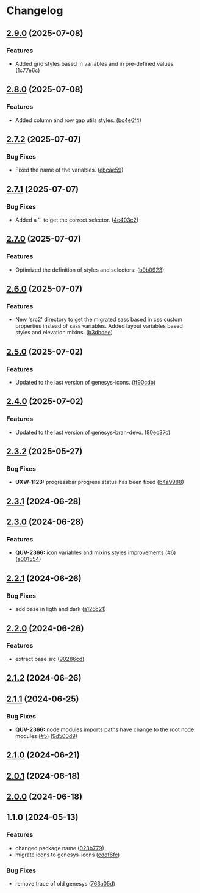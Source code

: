 # Changelog

## [2.9.0](https://github.com/DevoInc/genesys-styles/compare/2.8.0...2.9.0) (2025-07-08)


### Features

* Added grid styles based in variables and in pre-defined values. ([1c77e6c](https://github.com/DevoInc/genesys-styles/commit/1c77e6cbb0e1ff57b8079b2844bb3c4e650e20e5))

## [2.8.0](https://github.com/DevoInc/genesys-styles/compare/2.7.2...2.8.0) (2025-07-08)


### Features

* Added column and row gap utils styles. ([bc4e6f4](https://github.com/DevoInc/genesys-styles/commit/bc4e6f41fcaad6ff516ad4f76e8d5620f03d822d))

## [2.7.2](https://github.com/DevoInc/genesys-styles/compare/2.7.1...2.7.2) (2025-07-07)


### Bug Fixes

* Fixed the name of the variables. ([ebcae59](https://github.com/DevoInc/genesys-styles/commit/ebcae594b06e53e5a9e28748e5315434cf41048d))

## [2.7.1](https://github.com/DevoInc/genesys-styles/compare/2.7.0...2.7.1) (2025-07-07)


### Bug Fixes

* Added a '.' to get the correct selector. ([4e403c2](https://github.com/DevoInc/genesys-styles/commit/4e403c25055cbad266b8b3e0fe21bfac460a5648))

## [2.7.0](https://github.com/DevoInc/genesys-styles/compare/2.6.0...2.7.0) (2025-07-07)


### Features

* Optimized the definition of styles and selectors: ([b9b0923](https://github.com/DevoInc/genesys-styles/commit/b9b09230abc67a72df51fc696d958aa2c29c0b84))

## [2.6.0](https://github.com/DevoInc/genesys-styles/compare/2.5.0...2.6.0) (2025-07-07)


### Features

* New 'src2' directory to get the migrated sass based in css custom properties instead of sass variables. Added layout variables based styles and elevation mixins. ([b3dbdee](https://github.com/DevoInc/genesys-styles/commit/b3dbdee93af39221f2c1560c9d47ca0cc3c49b30))

## [2.5.0](https://github.com/DevoInc/genesys-styles/compare/2.4.0...2.5.0) (2025-07-02)


### Features

* Updated to the last version of genesys-icons. ([ff90cdb](https://github.com/DevoInc/genesys-styles/commit/ff90cdb31a8fcfee2730fdc7b9ff02a3bb05fc04))

## [2.4.0](https://github.com/DevoInc/genesys-styles/compare/2.3.2...2.4.0) (2025-07-02)


### Features

* Updated to the last version of genesys-bran-devo. ([80ec37c](https://github.com/DevoInc/genesys-styles/commit/80ec37c2261d4c84eee0ca9879022e6dd3e0667a))

## [2.3.2](https://github.com/DevoInc/genesys-styles/compare/2.3.1...2.3.2) (2025-05-27)


### Bug Fixes

* **UXW-1123:** progressbar progress status has been fixed ([b4a9988](https://github.com/DevoInc/genesys-styles/commit/b4a99881bd0f2cac51781ecfcaa16bcf3f5fe7e7))

## [2.3.1](https://github.com/DevoInc/genesys-styles/compare/2.3.0...2.3.1) (2024-06-28)

## [2.3.0](https://github.com/DevoInc/genesys-styles/compare/2.2.1...2.3.0) (2024-06-28)


### Features

* **QUV-2366:** icon variables and mixins styles improvements ([#6](https://github.com/DevoInc/genesys-styles/issues/6)) ([a001554](https://github.com/DevoInc/genesys-styles/commit/a0015549db8e5ae523e33908c5b8d6bd5a016575))

## [2.2.1](https://github.com/DevoInc/genesys-styles/compare/2.2.0...2.2.1) (2024-06-26)


### Bug Fixes

* add base in ligth and dark ([a126c21](https://github.com/DevoInc/genesys-styles/commit/a126c2196365915ab190c3bb757ec45fa15211d0))

## [2.2.0](https://github.com/DevoInc/genesys-styles/compare/2.1.2...2.2.0) (2024-06-26)


### Features

* extract base src ([90286cd](https://github.com/DevoInc/genesys-styles/commit/90286cdacd55cfe75d83d241b5598f6ff9c5fc60))

## [2.1.2](https://github.com/DevoInc/genesys-styles/compare/2.1.1...2.1.2) (2024-06-26)

## [2.1.1](https://github.com/DevoInc/genesys-styles/compare/2.1.0...2.1.1) (2024-06-25)


### Bug Fixes

* **QUV-2366:** node modules imports paths have change to the root node modules ([#5](https://github.com/DevoInc/genesys-styles/issues/5)) ([9d500d9](https://github.com/DevoInc/genesys-styles/commit/9d500d9745c42d0998ec35bb8b8f3c51f7ec2bf2))

## [2.1.0](https://github.com/DevoInc/genesys-styles/compare/2.0.1...2.1.0) (2024-06-21)

## [2.0.1](https://github.com/DevoInc/genesys-styles/compare/2.0.0...2.0.1) (2024-06-18)

## [2.0.0](https://github.com/DevoInc/genesys-styles/compare/1.1.0...2.0.0) (2024-06-18)

## 1.1.0 (2024-05-13)


### Features

* changed package name ([023b779](https://github.com/DevoInc/genesys-styles/commit/023b779ad5be6fec12a7c9c0b119d4daa3f5a756))
* migrate icons to genesys-icons ([cddf6fc](https://github.com/DevoInc/genesys-styles/commit/cddf6fc589ac2fef13b256e10bc538ce84d64e0f))


### Bug Fixes

* remove trace of old genesys ([763a05d](https://github.com/DevoInc/genesys-styles/commit/763a05d7b7913bab6332f0979bea894066ab89ec))
